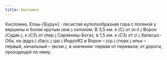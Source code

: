 ```yaml
---
title: Кисломно
---
```


Кисломно, Елхы-⟦Бурун⟧
: лесистая куполообразная гора с поляной у вершины и более крутым ⦅юж.⦆ склоном. В 3,5 км. к ⦅С⦆ от ⦅н.п.⦆ Ворон ⦅Судак.⦆, к ⦅СЗ⦆ от ⦅пер.⦆ Сарэениш-Богаз, в 1,5 км. к ⦅СЗ⦆ от ⦅г.⦆ Халасыс-Оба, на ⦅вдрз.⦆ ⦅басс.⦆ ⦅рр.⦆ Индол#2 и Ворон – ⦅ср.⦆ ⦅тюрк.⦆ ильк – первый, начальный – ⦅возм.⦆, в значении: первая от перевала; от дороги, проходящей по нему.
